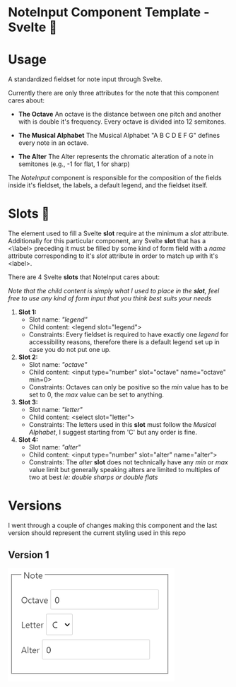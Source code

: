 # NoteInput Component Template - Svelte 📁

# Usage

A standardized fieldset for note input through Svelte. 

Currently there are only three attributes for the note that this component cares about: 

- **The Octave** An octave is the distance between one pitch and another with is double it's frequency. Every octave is divided into 12 semitones.

- **The Musical Alphabet** The Musical Alphabet "A B C D E F G" defines every note in an octave. 

- **The Alter** The Alter represents the chromatic alteration of a note in semitones (e.g., -1 for flat, 1 for sharp)

The *NoteInput* component is responsible for the composition of the fields inside it's fieldset, the labels, a default legend, and the fieldset itself. 

# Slots 🎰

The element used to fill a Svelte **slot** require at the minimum a *slot* attribute. Additionally for this particular component, any Svelte **slot** that has a <\label\> preceding it must be filled by some kind of form field with a *name* attribute corresponding to it's *slot* attribute in order to match up with it's \<label\>. 

There are 4 Svelte **slots** that NoteInput cares about: 

*Note that the child content is simply what I used to place in the **slot**, feel free to use any kind of form input that you think best suits your needs*

1. **Slot 1:** 
   - Slot name: *"legend"*
   - Child content: \<legend slot="legend">
   - Constraints: Every fieldset is required to have exactly one *legend* for accessibility reasons, therefore there is a default legend set up in case you do not put one up. 
2. **Slot 2:**
   - Slot name: *"octave"*
   - Child content: \<input type="number" slot="octave" name="octave" min=0>
   - Constraints: Octaves can only be positive so the *min* value has to be set to 0, the *max* value can be set to anything.
3. **Slot 3:**
   - Slot name: *"letter"*
   - Child content: \<select slot="letter">
   - Constraints: The letters used in this **slot** must follow the *Musical Alphabet*, I suggest starting from 'C' but any order is fine.
4. **Slot 4:**
   - Slot name: *"alter"*
   - Child content: \<input type="number" slot="alter" name="alter">
   - Constraints: The *alter* **slot** does not technically have any *min* or *max* value limit but generally speaking alters are limited to multiples of two at best *ie: double sharps or double flats*

# Versions

I went through a couple of changes making this component and the last version should represent the current styling used in this repo

## Version 1

![version 1](https://github.com/mcabrex/Svelte-NoteInput-Template/blob/main/Version%20Images/NoteInput%20slots%20filled%20v1.PNG)